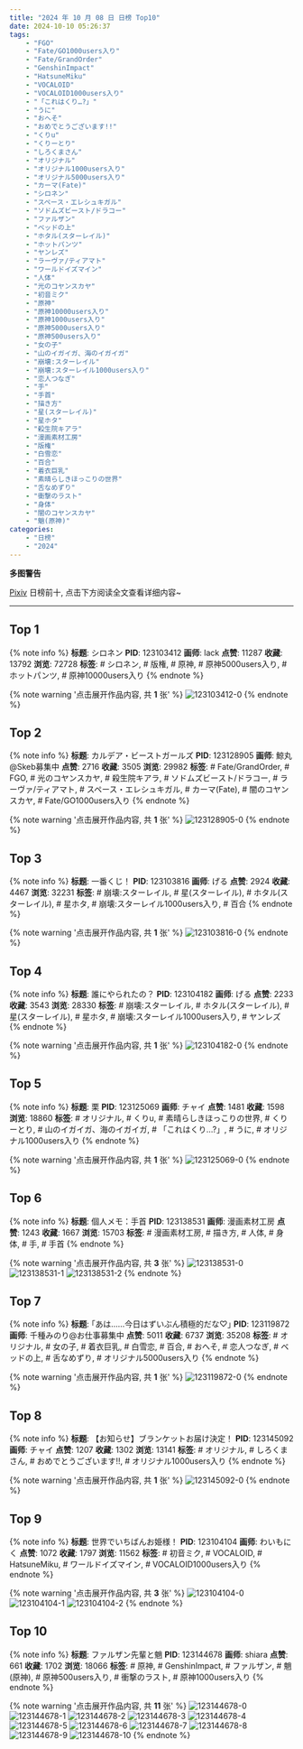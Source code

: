 ```yaml
---
title: "2024 年 10 月 08 日 日榜 Top10"
date: 2024-10-10 05:26:37
tags:
    - "FGO"
    - "Fate/GO1000users入り"
    - "Fate/GrandOrder"
    - "GenshinImpact"
    - "HatsuneMiku"
    - "VOCALOID"
    - "VOCALOID1000users入り"
    - "「これはくり…?」"
    - "うに"
    - "おへそ"
    - "おめでとうございます!!"
    - "くりu"
    - "くりーとり"
    - "しろくまさん"
    - "オリジナル"
    - "オリジナル1000users入り"
    - "オリジナル5000users入り"
    - "カーマ(Fate)"
    - "シロネン"
    - "スペース・エレシュキガル"
    - "ソドムズビースト/ドラコー"
    - "ファルザン"
    - "ベッドの上"
    - "ホタル(スターレイル)"
    - "ホットパンツ"
    - "ヤンレズ"
    - "ラーヴァ/ティアマト"
    - "ワールドイズマイン"
    - "人体"
    - "光のコヤンスカヤ"
    - "初音ミク"
    - "原神"
    - "原神10000users入り"
    - "原神1000users入り"
    - "原神5000users入り"
    - "原神500users入り"
    - "女の子"
    - "山のイガイガ、海のイガイガ"
    - "崩壊:スターレイル"
    - "崩壊:スターレイル1000users入り"
    - "恋人つなぎ"
    - "手"
    - "手首"
    - "描き方"
    - "星(スターレイル)"
    - "星ホタ"
    - "殺生院キアラ"
    - "漫画素材工房"
    - "版権"
    - "白雪恋"
    - "百合"
    - "着衣巨乳"
    - "素晴らしきほっこりの世界"
    - "舌なめずり"
    - "衝撃のラスト"
    - "身体"
    - "闇のコヤンスカヤ"
    - "魈(原神)"
categories:
    - "日榜"
    - "2024"
---
```


<i class="fa fa-triangle-exclamation"></i>**多图警告**<i class="fa fa-triangle-exclamation"></i>

[Pixiv](https://www.pixiv.net/) 日榜前十, 点击下方阅读全文查看详细内容~

<!-- more -->

---

## Top 1

{% note info %}
**标题**: シロネン
**PID**: 123103412 **画师**: lack
**点赞**: 11287 **收藏**: 13792 **浏览**: 72728
**标签**: # シロネン, # 版権, # 原神, # 原神5000users入り, # ホットパンツ, # 原神10000users入り
{% endnote %}

{% note warning '点击展开作品内容, 共 **1** 张' %}
![123103412-0](https://i.pixiv.re/img-original/img/2024/10/07/00/00/17/123103412_p0.jpg)
{% endnote %}

## Top 2

{% note info %}
**标题**: カルデア・ビーストガールズ
**PID**: 123128905 **画师**: 鯨丸@Skeb募集中
**点赞**: 2716 **收藏**: 3505 **浏览**: 29982
**标签**: # Fate/GrandOrder, # FGO, # 光のコヤンスカヤ, # 殺生院キアラ, # ソドムズビースト/ドラコー, # ラーヴァ/ティアマト, # スペース・エレシュキガル, # カーマ(Fate), # 闇のコヤンスカヤ, # Fate/GO1000users入り
{% endnote %}

{% note warning '点击展开作品内容, 共 **1** 张' %}
![123128905-0](https://i.pixiv.re/img-original/img/2024/10/07/22/24/16/123128905_p0.png)
{% endnote %}

## Top 3

{% note info %}
**标题**: 一番くじ！
**PID**: 123103816 **画师**: げる
**点赞**: 2924 **收藏**: 4467 **浏览**: 32231
**标签**: # 崩壊:スターレイル, # 星(スターレイル), # ホタル(スターレイル), # 星ホタ, # 崩壊:スターレイル1000users入り, # 百合
{% endnote %}

{% note warning '点击展开作品内容, 共 **1** 张' %}
![123103816-0](https://i.pixiv.re/img-original/img/2024/10/07/00/03/35/123103816_p0.png)
{% endnote %}

## Top 4

{% note info %}
**标题**: 誰にやられたの？
**PID**: 123104182 **画师**: げる
**点赞**: 2233 **收藏**: 3543 **浏览**: 28330
**标签**: # 崩壊:スターレイル, # ホタル(スターレイル), # 星(スターレイル), # 星ホタ, # 崩壊:スターレイル1000users入り, # ヤンレズ
{% endnote %}

{% note warning '点击展开作品内容, 共 **1** 张' %}
![123104182-0](https://i.pixiv.re/img-original/img/2024/10/07/00/11/16/123104182_p0.png)
{% endnote %}

## Top 5

{% note info %}
**标题**: 栗
**PID**: 123125069 **画师**: チャイ
**点赞**: 1481 **收藏**: 1598 **浏览**: 18860
**标签**: # オリジナル, # くりu, # 素晴らしきほっこりの世界, # くりーとり, # 山のイガイガ、海のイガイガ, # 「これはくり…?」, # うに, # オリジナル1000users入り
{% endnote %}

{% note warning '点击展开作品内容, 共 **1** 张' %}
![123125069-0](https://i.pixiv.re/img-original/img/2024/10/07/20/30/02/123125069_p0.png)
{% endnote %}

## Top 6

{% note info %}
**标题**: 個人メモ：手首
**PID**: 123138531 **画师**: 漫画素材工房
**点赞**: 1243 **收藏**: 1667 **浏览**: 15703
**标签**: # 漫画素材工房, # 描き方, # 人体, # 身体, # 手, # 手首
{% endnote %}

{% note warning '点击展开作品内容, 共 **3** 张' %}
![123138531-0](https://i.pixiv.re/img-original/img/2024/10/08/06/00/07/123138531_p0.jpg)
![123138531-1](https://i.pixiv.re/img-original/img/2024/10/08/06/00/07/123138531_p1.jpg)
![123138531-2](https://i.pixiv.re/img-original/img/2024/10/08/06/00/07/123138531_p2.jpg)
{% endnote %}

## Top 7

{% note info %}
**标题**: ｢あは……今日はずいぶん積極的だな♡｣
**PID**: 123119872 **画师**: 千種みのり@お仕事募集中
**点赞**: 5011 **收藏**: 6737 **浏览**: 35208
**标签**: # オリジナル, # 女の子, # 着衣巨乳, # 白雪恋, # 百合, # おへそ, # 恋人つなぎ, # ベッドの上, # 舌なめずり, # オリジナル5000users入り
{% endnote %}

{% note warning '点击展开作品内容, 共 **1** 张' %}
![123119872-0](https://i.pixiv.re/img-original/img/2024/10/07/17/10/21/123119872_p0.jpg)
{% endnote %}

## Top 8

{% note info %}
**标题**: 【お知らせ】ブランケットお届け決定！
**PID**: 123145092 **画师**: チャイ
**点赞**: 1207 **收藏**: 1302 **浏览**: 13141
**标签**: # オリジナル, # しろくまさん, # おめでとうございます!!, # オリジナル1000users入り
{% endnote %}

{% note warning '点击展开作品内容, 共 **1** 张' %}
![123145092-0](https://i.pixiv.re/img-original/img/2024/10/08/14/08/11/123145092_p0.png)
{% endnote %}

## Top 9

{% note info %}
**标题**: 世界でいちばんお姫様！
**PID**: 123104104 **画师**: わいもにく
**点赞**: 1072 **收藏**: 1797 **浏览**: 11562
**标签**: # 初音ミク, # VOCALOID, # HatsuneMiku, # ワールドイズマイン, # VOCALOID1000users入り
{% endnote %}

{% note warning '点击展开作品内容, 共 **3** 张' %}
![123104104-0](https://i.pixiv.re/img-original/img/2024/10/07/00/08/49/123104104_p0.png)
![123104104-1](https://i.pixiv.re/img-original/img/2024/10/07/00/08/49/123104104_p1.png)
![123104104-2](https://i.pixiv.re/img-original/img/2024/10/07/00/08/49/123104104_p2.png)
{% endnote %}

## Top 10

{% note info %}
**标题**: ファルザン先輩と魈
**PID**: 123144678 **画师**: shiara
**点赞**: 661 **收藏**: 1702 **浏览**: 18066
**标签**: # 原神, # GenshinImpact, # ファルザン, # 魈(原神), # 原神500users入り, # 衝撃のラスト, # 原神1000users入り
{% endnote %}

{% note warning '点击展开作品内容, 共 **11** 张' %}
![123144678-0](https://i.pixiv.re/img-original/img/2024/10/08/13/39/04/123144678_p0.jpg)
![123144678-1](https://i.pixiv.re/img-original/img/2024/10/08/13/39/04/123144678_p1.jpg)
![123144678-2](https://i.pixiv.re/img-original/img/2024/10/08/13/39/04/123144678_p2.jpg)
![123144678-3](https://i.pixiv.re/img-original/img/2024/10/08/13/39/04/123144678_p3.jpg)
![123144678-4](https://i.pixiv.re/img-original/img/2024/10/08/13/39/04/123144678_p4.jpg)
![123144678-5](https://i.pixiv.re/img-original/img/2024/10/08/13/39/04/123144678_p5.jpg)
![123144678-6](https://i.pixiv.re/img-original/img/2024/10/08/13/39/04/123144678_p6.jpg)
![123144678-7](https://i.pixiv.re/img-original/img/2024/10/08/13/39/04/123144678_p7.jpg)
![123144678-8](https://i.pixiv.re/img-original/img/2024/10/08/13/39/04/123144678_p8.jpg)
![123144678-9](https://i.pixiv.re/img-original/img/2024/10/08/13/39/04/123144678_p9.jpg)
![123144678-10](https://i.pixiv.re/img-original/img/2024/10/08/13/39/04/123144678_p10.jpg)
{% endnote %}
